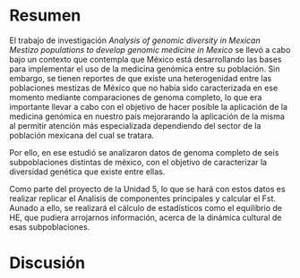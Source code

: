 # Resumen
El trabajo de investigación *Analysis of genomic diversity in Mexican Mestizo populations to develop genomic medicine in Mexico* se llevó a cabo bajo un contexto que contempla que México está desarrollando las bases para implementar el uso de la medicina genómica entre su población. Sin embargo, se tienen reportes de que existe una heterogenidad entre las poblaciones mestizas de México que no había sido caracterizada en ese momento mediante comparaciones de genoma completo, lo que era importante llevar a cabo con el objetivo de hacer posible la aplicación de la medicina genómica en nuestro país mejorarando la aplicación de la misma al permitir atención más especializada dependiendo del sector de la población mexicana del cual se tratara. 

Por ello, en ese estudió se analizaron datos de genoma completo de seis subpoblaciones distintas de méxico, con el objetivo de caracterizar la diversidad genética que existe entre ellas.

Como parte del proyecto de la Unidad 5, lo que se hará con estos datos es realizar replicar el Analisis de componentes principales y calcular el Fst. Aunado a ello, se realizará el cálculo de estadísticos como el equilibrio de HE, que pudiera arrojarnos información, acerca de la dinámica cultural de esas subpoblaciones. 



# Discusión
 
